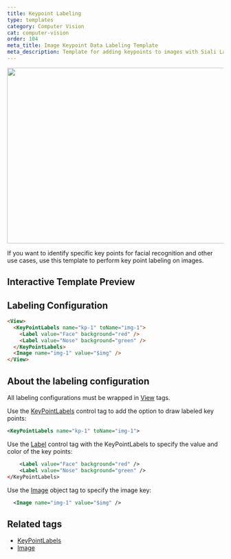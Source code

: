 ```yaml
---
title: Keypoint Labeling
type: templates
category: Computer Vision
cat: computer-vision
order: 104
meta_title: Image Keypoint Data Labeling Template
meta_description: Template for adding keypoints to images with Siali Label for your machine learning and data science projects.
---
```


<img src="/images/templates/keypoints.png" alt="" class="gif-border" width="552px" height="408px"/>

If you want to identify specific key points for facial recognition and other use cases, use this template to perform key point labeling on images.

## Interactive Template Preview

<div id="main-preview"></div>

## Labeling Configuration

```html
<View>
  <KeyPointLabels name="kp-1" toName="img-1">
    <Label value="Face" background="red" />
    <Label value="Nose" background="green" />
  </KeyPointLabels>
  <Image name="img-1" value="$img" />
</View>
```

## About the labeling configuration

All labeling configurations must be wrapped in [View](/tags/view.html) tags.


Use the [KeyPointLabels](/tags/keypointlabels.html) control tag to add the option to draw labeled key points:
```xml
<KeyPointLabels name="kp-1" toName="img-1">
```
  
Use the [Label](/tags/label.html) control tag with the KeyPointLabels to specify the value and color of the key points:
```xml
    <Label value="Face" background="red" />
    <Label value="Nose" background="green" />
</KeyPointLabels>
```

Use the [Image](/tags/image.html) object tag to specify the image key: 
```xml
  <Image name="img-1" value="$img" />
```

## Related tags

- [KeyPointLabels](/tags/keypointlabels.html)
- [Image](/tags/image.html)